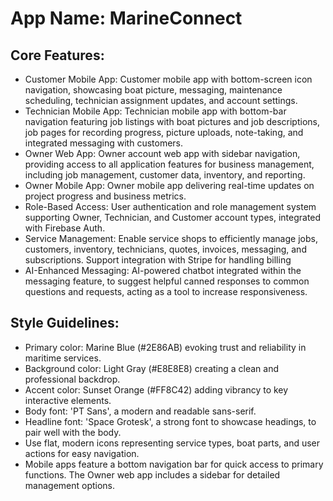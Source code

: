 # **App Name**: MarineConnect

## Core Features:

- Customer Mobile App: Customer mobile app with bottom-screen icon navigation, showcasing boat picture, messaging, maintenance scheduling, technician assignment updates, and account settings.
- Technician Mobile App: Technician mobile app with bottom-bar navigation featuring job listings with boat pictures and job descriptions, job pages for recording progress, picture uploads, note-taking, and integrated messaging with customers.
- Owner Web App: Owner account web app with sidebar navigation, providing access to all application features for business management, including job management, customer data, inventory, and reporting.
- Owner Mobile App: Owner mobile app delivering real-time updates on project progress and business metrics.
- Role-Based Access: User authentication and role management system supporting Owner, Technician, and Customer account types, integrated with Firebase Auth.
- Service Management: Enable service shops to efficiently manage jobs, customers, inventory, technicians, quotes, invoices, messaging, and subscriptions. Support integration with Stripe for handling billing
- AI-Enhanced Messaging: AI-powered chatbot integrated within the messaging feature, to suggest helpful canned responses to common questions and requests, acting as a tool to increase responsiveness.

## Style Guidelines:

- Primary color: Marine Blue (#2E86AB) evoking trust and reliability in maritime services.
- Background color: Light Gray (#E8E8E8) creating a clean and professional backdrop.
- Accent color: Sunset Orange (#FF8C42) adding vibrancy to key interactive elements.
- Body font: 'PT Sans', a modern and readable sans-serif.
- Headline font: 'Space Grotesk', a strong font to showcase headings, to pair well with the body.
- Use flat, modern icons representing service types, boat parts, and user actions for easy navigation.
- Mobile apps feature a bottom navigation bar for quick access to primary functions. The Owner web app includes a sidebar for detailed management options.